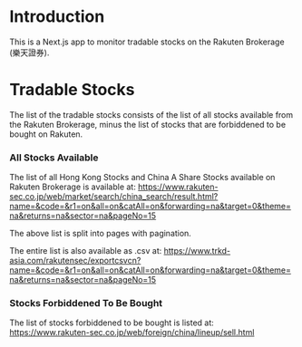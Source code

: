 # Introduction

This is a Next.js app to monitor tradable stocks on the Rakuten Brokerage (樂天證券).

# Tradable Stocks

The list of the tradable stocks consists of the list of all stocks available from the Rakuten Brokerage, minus the list of stocks that are forbiddened to be bought on Rakuten.

### All Stocks Available

The list of all Hong Kong Stocks and China A Share Stocks available on Rakuten Brokerage is available at:
https://www.rakuten-sec.co.jp/web/market/search/china_search/result.html?name=&code=&r1=on&all=on&catAll=on&forwarding=na&target=0&theme=na&returns=na&sector=na&pageNo=15

The above list is split into pages with pagination.

The entire list is also available as .csv at:
https://www.trkd-asia.com/rakutensec/exportcsvcn?name=&code=&r1=on&all=on&catAll=on&forwarding=na&target=0&theme=na&returns=na&sector=na&pageNo=15

### Stocks Forbiddened To Be Bought

The list of stocks forbiddened to be bought is listed at:
https://www.rakuten-sec.co.jp/web/foreign/china/lineup/sell.html



